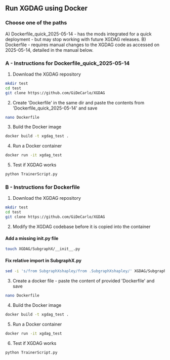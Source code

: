## Run XGDAG using Docker

### Choose one of the paths

A) Dockerfile_quick_2025-05-14 - has the mods integrated for a quick deployment - but may stop working with future XGDAG releases.
B) Dockerfile - requires manual changes to the XGDAG code as accessed on 2025-05-14, detailed in the manual below.


### A - Instructions for Dockerfile_quick_2025-05-14

1. Download the XGDAG repository
```bash
mkdir test
cd test
git clone https://github.com/GiDeCarlo/XGDAG
```

2. Create 'Dockerfile' in the same dir and paste the contents from 'Dockerfile_quick_2025-05-14' and save
```bash
nano Dockerfile
```

3. Build the Docker image
```bash
docker build -t xgdag_test .
```

4. Run a Docker container
```bash
docker run -it xgdag_test
```

5. Test if XGDAG works
```bash
python TrainerScript.py
```




### B - Instructions for Dockerfile

1. Download the XGDAG repository
   
```bash
mkdir test
cd test
git clone https://github.com/GiDeCarlo/XGDAG
```

2. Modify the XGDAG codebase before it is copied into the container

#### Add a missing __init__.py file
```bash
touch XGDAG/SubgraphX/__init__.py
```
#### Fix relative import in SubgraphX.py
```bash
sed -i 's/from SubgraphXshapley/from .SubgraphXshapley/' XGDAG/SubgraphX/SubgraphX.py
```
3. Create a docker file - paste the content of provided 'Dockerfile' and save
```bash
nano Dockerfile
```

4. Build the Docker image
```bash
docker build -t xgdag_test .
```

5. Run a Docker container
```bash
docker run -it xgdag_test
```

6. Test if XGDAG works
```bash
python TrainerScript.py
```
